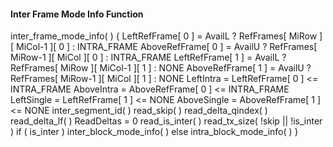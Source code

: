 #### Inter Frame Mode Info Function

<div class="syntax">
inter_frame_mode_info( ) {
    LeftRefFrame[ 0 ] = AvailL ? RefFrames[ MiRow ][ MiCol-1 ][ 0 ] : INTRA_FRAME
    AboveRefFrame[ 0 ] = AvailU ? RefFrames[ MiRow-1 ][ MiCol ][ 0 ] : INTRA_FRAME
    LeftRefFrame[ 1 ] = AvailL ? RefFrames[ MiRow ][ MiCol-1 ][ 1 ] : NONE
    AboveRefFrame[ 1 ] = AvailU ? RefFrames[ MiRow-1 ][ MiCol ][ 1 ] : NONE
    LeftIntra = LeftRefFrame[ 0 ] <= INTRA_FRAME
    AboveIntra = AboveRefFrame[ 0 ] <= INTRA_FRAME
    LeftSingle = LeftRefFrame[ 1 ] <= NONE
    AboveSingle = AboveRefFrame[ 1 ] <= NONE
    inter_segment_id( )
    read_skip( )
    read_delta_qindex( )
    read_delta_lf( )
    ReadDeltas = 0
    read_is_inter( )
    read_tx_size( !skip || !is_inter )
    if ( is_inter )
        inter_block_mode_info( )
    else
        intra_block_mode_info( )
}
</div>
